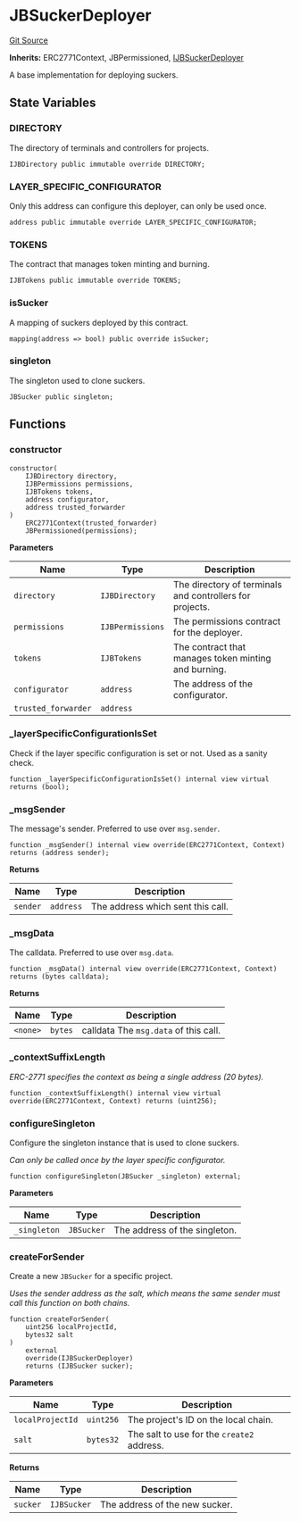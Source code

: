 # JBSuckerDeployer
[Git Source](https://github.com/Bananapus/nana-suckers/blob/faba69dd26a284c037886fb39a0fe6a34055e8dd/src/deployers/JBSuckerDeployer.sol)

**Inherits:**
ERC2771Context, JBPermissioned, [IJBSuckerDeployer](/docs/dev/v5/api/suckers/interfaces/IJBSuckerDeployer.md)

A base implementation for deploying suckers.


## State Variables
### DIRECTORY
The directory of terminals and controllers for projects.


```solidity
IJBDirectory public immutable override DIRECTORY;
```


### LAYER_SPECIFIC_CONFIGURATOR
Only this address can configure this deployer, can only be used once.


```solidity
address public immutable override LAYER_SPECIFIC_CONFIGURATOR;
```


### TOKENS
The contract that manages token minting and burning.


```solidity
IJBTokens public immutable override TOKENS;
```


### isSucker
A mapping of suckers deployed by this contract.


```solidity
mapping(address => bool) public override isSucker;
```


### singleton
The singleton used to clone suckers.


```solidity
JBSucker public singleton;
```


## Functions
### constructor


```solidity
constructor(
    IJBDirectory directory,
    IJBPermissions permissions,
    IJBTokens tokens,
    address configurator,
    address trusted_forwarder
)
    ERC2771Context(trusted_forwarder)
    JBPermissioned(permissions);
```
**Parameters**

|Name|Type|Description|
|----|----|-----------|
|`directory`|`IJBDirectory`|The directory of terminals and controllers for projects.|
|`permissions`|`IJBPermissions`|The permissions contract for the deployer.|
|`tokens`|`IJBTokens`|The contract that manages token minting and burning.|
|`configurator`|`address`|The address of the configurator.|
|`trusted_forwarder`|`address`||


### _layerSpecificConfigurationIsSet

Check if the layer specific configuration is set or not. Used as a sanity check.


```solidity
function _layerSpecificConfigurationIsSet() internal view virtual returns (bool);
```

### _msgSender

The message's sender. Preferred to use over `msg.sender`.


```solidity
function _msgSender() internal view override(ERC2771Context, Context) returns (address sender);
```
**Returns**

|Name|Type|Description|
|----|----|-----------|
|`sender`|`address`|The address which sent this call.|


### _msgData

The calldata. Preferred to use over `msg.data`.


```solidity
function _msgData() internal view override(ERC2771Context, Context) returns (bytes calldata);
```
**Returns**

|Name|Type|Description|
|----|----|-----------|
|`<none>`|`bytes`|calldata The `msg.data` of this call.|


### _contextSuffixLength

*ERC-2771 specifies the context as being a single address (20 bytes).*


```solidity
function _contextSuffixLength() internal view virtual override(ERC2771Context, Context) returns (uint256);
```

### configureSingleton

Configure the singleton instance that is used to clone suckers.

*Can only be called *once* by the layer specific configurator.*


```solidity
function configureSingleton(JBSucker _singleton) external;
```
**Parameters**

|Name|Type|Description|
|----|----|-----------|
|`_singleton`|`JBSucker`|The address of the singleton.|


### createForSender

Create a new `JBSucker` for a specific project.

*Uses the sender address as the salt, which means the same sender must call this function on both chains.*


```solidity
function createForSender(
    uint256 localProjectId,
    bytes32 salt
)
    external
    override(IJBSuckerDeployer)
    returns (IJBSucker sucker);
```
**Parameters**

|Name|Type|Description|
|----|----|-----------|
|`localProjectId`|`uint256`|The project's ID on the local chain.|
|`salt`|`bytes32`|The salt to use for the `create2` address.|

**Returns**

|Name|Type|Description|
|----|----|-----------|
|`sucker`|`IJBSucker`|The address of the new sucker.|


